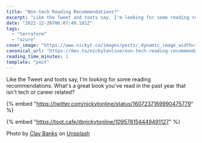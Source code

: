 ```yaml
---
title: "Non-tech Reading Recommendations?"
excerpt: "Like the Tweet and toots say, I'm looking for some reading recommendations. What's a great book..."
date: "2022-12-26T06:07:49.101Z"
tags:
  - "terraform"
  - "azure"
cover_image: "https://www.nickyt.co/images/posts/_dynamic_image_width=1000,height=420,fit=cover,gravity=auto,format=auto_https%3A%2F%2Fdev-to-uploads.s3.amazonaws.com%2Fuploads%2Farticles%2F60odxzsvyzr1y0m7hc9b.jpg"
canonical_url: "https://dev.to/nickytonline/non-tech-reading-recommendations-55pm"
reading_time_minutes: 1
template: "post"
---
```


Like the Tweet and toots say, I'm looking for some reading recommendations. What's a great book you've read in the past year that isn't tech or career related?

{% embed "https://twitter.com/nickytonline/status/1607237169990475779" %}

{% embed "https://toot.cafe/@nickytonline/109578154449491127" %}

Photo by <a href="https://unsplash.com/@claybanks?utm_source=unsplash&utm_medium=referral&utm_content=creditCopyText">Clay Banks</a> on <a href="https://unsplash.com/photos/w_qTfiPbjbg?utm_source=unsplash&utm_medium=referral&utm_content=creditCopyText">Unsplash</a>
